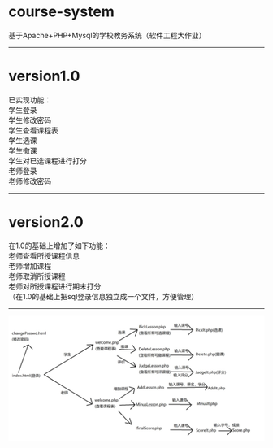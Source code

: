 # course-system
基于Apache+PHP+Mysql的学校教务系统（软件工程大作业）
**********************************************************
# version1.0
已实现功能：<br>
学生登录<br>
学生修改密码<br>
学生查看课程表<br>
学生选课<br>
学生撤课<br>
学生对已选课程进行打分<br>
老师登录<br>
老师修改密码<br>
**********************************************************
# version2.0
在1.0的基础上增加了如下功能：<br>
老师查看所授课程信息<br>
老师增加课程<br>
老师取消所授课程<br>
老师对所授课程进行期末打分<br>
（在1.0的基础上把sql登录信息独立成一个文件，方便管理）<br>
**********************************************************
![](/运行路线.jpg)
